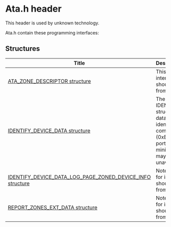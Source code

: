 # Ata.h header


This header is used by unknown technology.

Ata.h contain these programming interfaces:


## Structures

| Title   | Description   |
| ---- |:---- |
| [ATA_ZONE_DESCRIPTOR structure](ns-ata--ata-zone-descriptor.md) | This structure is for internal use only and should not be called from your code. |
| [IDENTIFY_DEVICE_DATA structure](ns-ata--identify-device-data.md) | The IDENTIFY_DEVICE_DATA structure contains the data retrieved by an ATA identify device data command (0xEC).Note  The ATA port driver and ATA miniport driver models may be altered or unavailable in the future. |
| [IDENTIFY_DEVICE_DATA_LOG_PAGE_ZONED_DEVICE_INFO structure](ns-ata--identify-device-data-log-page-zoned-device-info.md) | Note  This structure is for internal use only and should not be called from your code. . |
| [REPORT_ZONES_EXT_DATA structure](ns-ata--report-zones-ext-data.md) | Note  This structure is for internal use only and should not be called from your code. . |
